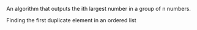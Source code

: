 An algorithm that outputs the ith largest number in a group of n numbers.

Finding the first duplicate element in an ordered list